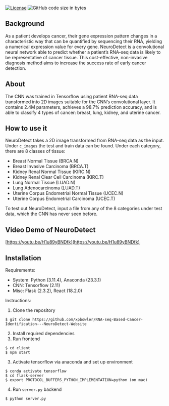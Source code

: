 [![License](https://img.shields.io/badge/license-MIT-green)](LICENSE.md)
![GitHub code size in bytes](https://img.shields.io/github/languages/code-size/xpbowler/RNA-seq-Based-Cancer-Identification---NeuroDetect-Website.svg)

## Background

As a patient develops cancer, their gene expression pattern changes in a characteristic way that can be quantified by sequencing their RNA, yielding a numerical expression value for every gene. NeuroDetect is a convolutional neural network able to predict whether a patient’s RNA-seq data is likely to be representative of cancer tissue. This cost-effective, non-invasive diagnosis method aims to increase the success rate of early cancer detection.

## About

The CNN was trained in Tensorflow using patient RNA-seq data transformed into 2D images suitable for the CNN’s convolutional layer. It contains 2.4M parameters, achieves a 98.7% prediction accuracy, and is able to classify 4 types of cancer: breast, lung, kidney, and uterine cancer. 


## How to use it 

NeuroDetect takes a 2D image transformed from RNA-seq data as the input. Under ```c_images``` the test and train data can be found. Under each category, there are 8 classes of tissue: 

- Breast Normal Tissue (BRCA.N)
- Breast Invasive Carcinoma (BRCA.T)
- Kidney Renal Normal Tissue (KIRC.N)
- Kidney Renal Clear Cell Carcinoma (KIRC.T)
- Lung Normal Tissue (LUAD.N)
- Lung Adenocarcinoma (LUAD.T)
- Uterine Corpus Endometrial Normal Tissue (UCEC.N)
- Uterine Corpus Endometrial Carcinoma (UCEC.T)

To test out NeuroDetect, input a file from any of the 8 categories under test data, which the CNN has never seen before. 

## Video Demo of NeuroDetect
[https://youtu.be/H1u89yBNDfk](https://youtu.be/H1u89yBNDfk)

## Installation

Requirements: 
* System: Python (3.11.4), Anaconda (23.3.1)
* CNN: Tensorflow (2.11)
* Misc: Flask (2.3.2), React (18.2.0)

Instructions:
1. Clone the repository
```
$ git clone https://github.com/xpbowler/RNA-seq-Based-Cancer-Identification---NeuroDetect-Website
```
2. Install required dependencies
3. Run frontend
```
$ cd client
$ npm start
```
3. Activate tensorflow via anaconda and set up environment
```
$ conda activate tensorflow
$ cd flask-server
$ export PROTOCOL_BUFFERS_PYTHON_IMPLEMENTATION=python (on mac)
```
4. Run ```server.py``` backend
```
$ python server.py
```
